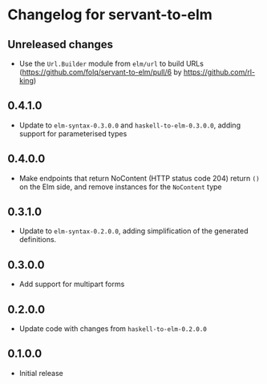 # Changelog for servant-to-elm

## Unreleased changes

- Use the `Url.Builder` module from `elm/url` to build URLs (https://github.com/folq/servant-to-elm/pull/6 by https://github.com/rl-king)

## 0.4.1.0

- Update to `elm-syntax-0.3.0.0` and `haskell-to-elm-0.3.0.0`, adding support for parameterised types

## 0.4.0.0

- Make endpoints that return NoContent (HTTP status code 204) return `()` on the Elm side, and remove instances for the `NoContent` type

## 0.3.1.0

- Update to `elm-syntax-0.2.0.0`, adding simplification of the generated definitions.

## 0.3.0.0

- Add support for multipart forms

## 0.2.0.0

- Update code with changes from `haskell-to-elm-0.2.0.0`

## 0.1.0.0

- Initial release
